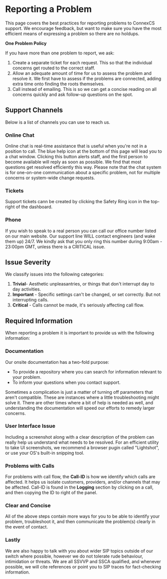 # Reporting a Problem
This page covers the best practices for reporting problems to ConnexCS support.  We encourage feedback, but want to make sure you have the most efficient means of expressing a problem so there are no holdups.

**One Problem Policy**

If you have more than one problem to report, we ask:

1. Create a separate ticket for each request.  This so that the individual concerns get routed to the correct staff.
2. Allow an adequate amount of time for us to assess the problem and resolve it.  We first have to assess if the problems are connected, adding extra time onto finding the roots themselves.
3. Call instead of emailing.  This is so we can get a concise reading on all concerns quickly and ask follow-up questions on the spot.

## Support Channels
Below is a list of channels you can use to reach us.

### Online Chat

Online chat is real-time assistance that is useful when you're not in a position to call.  The blue help icon at the bottom of this page will lead you to a chat window.  Clicking this button alerts staff, and the first person to become available will reply as soon as possible.  We find that most questions get resolved efficiently this way. Please note that the chat system is for one-on-one communication about a specific problem, not for multiple concerns or system-wide change requests. 

### Tickets

Support tickets cann be created by clicking the Safety Ring icon in the top-right of the dashboard.

### Phone

If you wish to speak to a real person you can call our office number listed on our main website. Our support line WILL contact engineers (and wake them up) 24/7. We kindly ask that you only ring this number during 9:00am - 23:00pm GMT, unless there is a CRITICAL issue.

## Issue Severity

We classify issues into the following categories:

1. **Trivial**- Aesthetic unpleasantries, or things that don't interrupt day to day activities.
2. **Important** - Specific settings can't be changed, or set correctly. But not interrupting calls.
3. **Critical** - Calls cannot be made, it's seriously affecting call flow.

## Required Information

When reporting a problem it is important to provide us with the following information:

### Documentation

Our onsite documentation has a two-fold purpose:

* To provide a repository where you can search for information relevant to your problem.
* To inform your questions when you contact support.

Sometimes a complication is just a matter of turning off parameters that aren't compatible.  These are instances where a little troubleshooting might solve it.  There are other times where a bit of help is needed as well, and understanding the documentation will speed our efforts to remedy larger concerns. 
 
### User Interface Issue

Including a screenshot along with a clear description of the problem can really help us understand what needs to be resolved.  For an efficient utility to take UI screenshots, we recommend a browser pugin called "Lightshot", or use your OS's built-in snipping tool.

### Problems with Calls

For problems with call flow, the **Call-ID** is how we identify which calls are affected.  It helps us isolate customers, providers, and/or channels that may be affected.  Call-ID is found in the **Logging** section by clicking on a call, and then copying the ID to right of the panel.

### Clear and Concise

All of the above steps contain more ways for you to be able to identify your problem, troubleshoot it, and then communicate the problem(s) clearly in the event of contact.

### Lastly

We are also happy to talk with you about wider SIP topics outside of our switch where possible, however we do not tolerate rude behaviour, intimidation or threats.  We are all SSVVP and SSCA qualified, and whenever possible, we will cite references or point you to SIP traces for fact-checking information.
